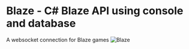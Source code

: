 # Blaze - C# Blaze API using console and database
A websocket connection for Blaze games
<img src="/Media/blaze.png" alt="Blaze"/>
